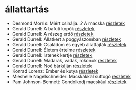 # állattartás

- Desmond Morris: Miért csinálja…? A macska [részletek](../_details/Desmond%20Morris.md#id_415)
- Gerald Durrell: A bafuti kopók [részletek](../_details/Gerald%20Durrell.md#id_862)
- Gerald Durrell: A részeg erdő [részletek](../_details/Gerald%20Durrell.md#id_878)
- Gerald Durrell: Állatkert a poggyászomban [részletek](../_details/Gerald%20Durrell.md#id_49)
- Gerald Durrell: Családom és egyéb állatfajták [részletek](../_details/Gerald%20Durrell.md#id_50)
- Gerald Durrell: Életem értelme [részletek](../_details/Gerald%20Durrell.md#id_873)
- Gerald Durrell: Istenek kertje [részletek](../_details/Gerald%20Durrell.md#id_868)
- Gerald Durrell: Madarak, vadak, rokonok [részletek](../_details/Gerald%20Durrell.md#id_867)
- Gerald Durrell: Noé bárkáján [részletek](../_details/Gerald%20Durrell.md#id_870)
- Konrad Lorenz: Ember és kutya [részletek](../_details/Konrad%20Lorenz.md#id_474)
- Mieshelle Nagelschneider: Macskákkal suttogó [részletek](../_details/Mieshelle%20Nagelschneider.md#id_1437)
- Pam Johnson-Bennett: Gondolkodj macskául [részletek](../_details/Pam%20Johnson-Bennett.md#id_1438)